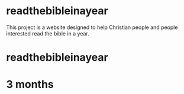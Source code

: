 # readthebibleinayear
This project is a website designed to help Christian people and people interested read the bible in a year.
# readthebibleinayear
# 3 months
